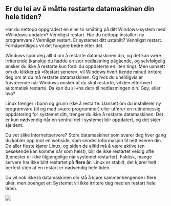 <?php require("../../entete.php");?> <?php require("../../base.php");?> <?php require("../../fonctions.php");?>

<div id="corps">

<h2>Er du lei av å måtte restarte datamaskinen din hele tiden?</h2>

<p>Har du nettopp oppgradert en eller to småting på ditt Windows-system med «Windows update»? Vennligst restart. Har du nettopp installert ny programvare? Vennligst restart. Er systemet ditt ustabilt? Vennligst restart. Forhåpentligvis vil det fungere bedre etter det.</p>

<p>Windows spør deg alltid om å restarte datamaskinen din, og det kan være irriterende (kanskje du hadde en stor nedlastning pågående, og selvfølgelig ønsker du ikke å restarte kun fordi du oppdaterte en liten ting). Men uansett om du klikker på «Restart senere», vil Windows hvert tiende minutt irritere deg om at du må restarte datamaskinen. Og hvis du uheldigvis er fraværende når Windows ønsker at du skal restarte, vil den etterhvert automatisk restarte. Da kan du si «ha det» til nedlastningen din. Gøy, eller hva?</p>

<p>Linux trenger i bunn og grunn ikke å restarte. Uansett om du installerer ny programvare (til og med svære programmer) eller utfører en rutinemessig oppdatering for systemet ditt, trenger du ikke å restarte datamaskinen. Det er kun nødvendig når en sentral del i systemet blir oppdatert, og det skjer sjeldent.</p>

<p>Du vet slike Internettservere? Store datamaskiner som svarer deg hver gang du kobler opp mot en webside, som sender informasjon til nettleseren din. De aller fleste kjører Linux, og siden de alltid må å være aktive (en besøkende kan komme når som helst), blir de ikke restartet veldig ofte (tjenester er ikke tilgjengelige når systemet restarter). Faktisk, mange servere har ikke blitt restartet på <b>flere år</b>. Linux er stabilt, det kjører helt perfekt uten at en restart er nødvendig hele tiden.</p>

<p>Du vil nok ikke la datamaskinen din stå å kjøre sammenhengende i flere uker, men poenget er: Systemet vil ikke irritere deg med en restart hele tiden.</p>

<img src="Images/reboot_all_the_time_thumb.png" />

</div>


